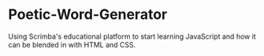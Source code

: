 # Poetic-Word-Generator
Using Scrimba's educational platform to start learning JavaScript and how it can be blended in with HTML and CSS.
